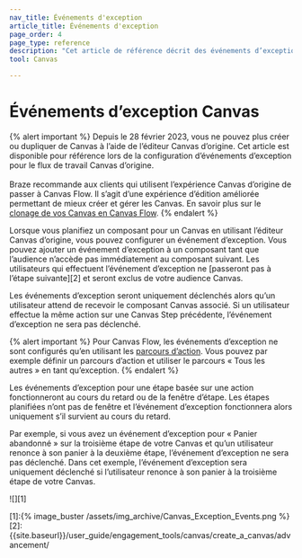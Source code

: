 ```yaml
---
nav_title: Événements d'exception 
article_title: Événements d'exception
page_order: 4
page_type: reference
description: "Cet article de référence décrit des événements d’exception et la façon dont ils impactent vos composants Canvas."
tool: Canvas

---
```


# Événements d’exception Canvas

{% alert important %}
Depuis le 28 février 2023, vous ne pouvez plus créer ou dupliquer de Canvas à l’aide de l’éditeur Canvas d’origine. Cet article est disponible pour référence lors de la configuration d’événements d’exception pour le flux de travail Canvas d’origine. <br><br> Braze recommande aux clients qui utilisent l’expérience Canvas d’origine de passer à Canvas Flow. Il s’agit d’une expérience d’édition améliorée permettant de mieux créer et gérer les Canvas. En savoir plus sur le [clonage de vos Canvas en Canvas Flow]({{site.baseurl}}/user_guide/engagement_tools/canvas/managing_canvases/cloning_canvases/).
{% endalert %}

Lorsque vous planifiez un composant pour un Canvas en utilisant l’éditeur Canvas d’origine, vous pouvez configurer un événement d’exception. Vous pouvez ajouter un événement d’exception à un composant tant que l’audience n’accède pas immédiatement au composant suivant. Les utilisateurs qui effectuent l’événement d’exception ne [passeront pas à l’étape suivante][2] et seront exclus de votre audience Canvas.

Les événements d’exception seront uniquement déclenchés alors qu’un utilisateur attend de recevoir le composant Canvas associé. Si un utilisateur effectue la même action sur une Canvas Step précédente, l’événement d’exception ne sera pas déclenché.

{% alert important %}
Pour Canvas Flow, les événements d’exception ne sont configurés qu’en utilisant les [parcours d’action]({{site.baseurl}}/user_guide/engagement_tools/canvas/canvas_components/action_paths/). Vous pouvez par exemple définir un parcours d’action et utiliser le parcours « Tous les autres » en tant qu’exception.
{% endalert %}

Les événements d’exception pour une étape basée sur une action fonctionneront au cours du retard ou de la fenêtre d’étape. Les étapes planifiées n’ont pas de fenêtre et l’événement d’exception fonctionnera alors uniquement s’il survient au cours du retard.

Par exemple, si vous avez un événement d’exception pour « Panier abandonné » sur la troisième étape de votre Canvas et qu’un utilisateur renonce à son panier à la deuxième étape, l’événement d’exception ne sera pas déclenché. Dans cet exemple, l’événement d’exception sera uniquement déclenché si l’utilisateur renonce à son panier à la troisième étape de votre Canvas. 

![][1]


[1]:{% image_buster /assets/img_archive/Canvas_Exception_Events.png %}
[2]: {{site.baseurl}}/user_guide/engagement_tools/canvas/create_a_canvas/advancement/
